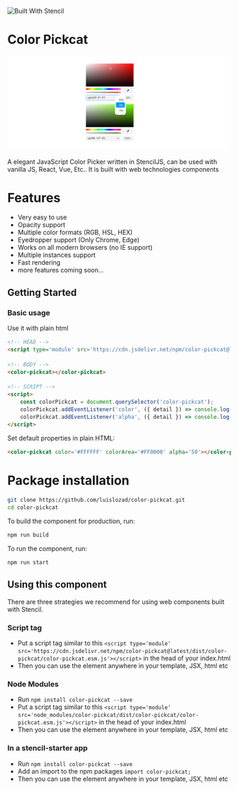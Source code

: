 ![Built With Stencil](https://img.shields.io/badge/-Built%20With%20Stencil-16161d.svg?logo=data%3Aimage%2Fsvg%2Bxml%3Bbase64%2CPD94bWwgdmVyc2lvbj0iMS4wIiBlbmNvZGluZz0idXRmLTgiPz4KPCEtLSBHZW5lcmF0b3I6IEFkb2JlIElsbHVzdHJhdG9yIDE5LjIuMSwgU1ZHIEV4cG9ydCBQbHVnLUluIC4gU1ZHIFZlcnNpb246IDYuMDAgQnVpbGQgMCkgIC0tPgo8c3ZnIHZlcnNpb249IjEuMSIgaWQ9IkxheWVyXzEiIHhtbG5zPSJodHRwOi8vd3d3LnczLm9yZy8yMDAwL3N2ZyIgeG1sbnM6eGxpbms9Imh0dHA6Ly93d3cudzMub3JnLzE5OTkveGxpbmsiIHg9IjBweCIgeT0iMHB4IgoJIHZpZXdCb3g9IjAgMCA1MTIgNTEyIiBzdHlsZT0iZW5hYmxlLWJhY2tncm91bmQ6bmV3IDAgMCA1MTIgNTEyOyIgeG1sOnNwYWNlPSJwcmVzZXJ2ZSI%2BCjxzdHlsZSB0eXBlPSJ0ZXh0L2NzcyI%2BCgkuc3Qwe2ZpbGw6I0ZGRkZGRjt9Cjwvc3R5bGU%2BCjxwYXRoIGNsYXNzPSJzdDAiIGQ9Ik00MjQuNywzNzMuOWMwLDM3LjYtNTUuMSw2OC42LTkyLjcsNjguNkgxODAuNGMtMzcuOSwwLTkyLjctMzAuNy05Mi43LTY4LjZ2LTMuNmgzMzYuOVYzNzMuOXoiLz4KPHBhdGggY2xhc3M9InN0MCIgZD0iTTQyNC43LDI5Mi4xSDE4MC40Yy0zNy42LDAtOTIuNy0zMS05Mi43LTY4LjZ2LTMuNkgzMzJjMzcuNiwwLDkyLjcsMzEsOTIuNyw2OC42VjI5Mi4xeiIvPgo8cGF0aCBjbGFzcz0ic3QwIiBkPSJNNDI0LjcsMTQxLjdIODcuN3YtMy42YzAtMzcuNiw1NC44LTY4LjYsOTIuNy02OC42SDMzMmMzNy45LDAsOTIuNywzMC43LDkyLjcsNjguNlYxNDEuN3oiLz4KPC9zdmc%2BCg%3D%3D&colorA=16161d&style=flat-square)

# Color Pickcat

<img src="https://github.com/luislozad/color-pickcat/raw/main/cover.png" />

A elegant JavaScript Color Picker written in StencilJS, can be used with vanilla JS, React, Vue, Etc..
It is built with web technologies components

# Features
- Very easy to use
- Opacity support
- Multiple color formats (RGB, HSL, HEX)
- Eyedropper support (Only Chrome, Edge)
- Works on all modern browsers (no IE support)
- Multiple instances support
- Fast rendering
- more features coming soon...

## Getting Started

### Basic usage

Use it with plain html
```html
<!-- HEAD -->
<script type='module' src='https://cdn.jsdelivr.net/npm/color-pickcat@latest/dist/color-pickcat/color-pickcat.esm.js'></script>

<!-- BODY -->
<color-pickcat></color-pickcat>

<!-- SCRIPT -->
<script>
    const colorPickcat = document.querySelector('color-pickcat');
    colorPickcat.addEventListener('color', ({ detail }) => console.log('Color selected: ', detail.value));
    colorPickcat.addEventListener('alpha', ({ detail }) => console.log('Value of alpha: ', detail.value));
</script>
```

Set default properties in plain HTML:
```html
<color-pickcat color='#FFFFFF' colorArea='#FF0000' alpha='50'></color-pickcat>
```

# Package installation

```bash
git clone https://github.com/luislozad/color-pickcat.git
cd color-pickcat
```

To build the component for production, run:

```bash
npm run build
```

To run the component, run:

```bash
npm run start
```

## Using this component

There are three strategies we recommend for using web components built with Stencil.

### Script tag

- Put a script tag similar to this `<script type='module' src='https://cdn.jsdelivr.net/npm/color-pickcat@latest/dist/color-pickcat/color-pickcat.esm.js'></script>` in the head of your index.html
- Then you can use the element anywhere in your template, JSX, html etc

### Node Modules
- Run `npm install color-pickcat --save`
- Put a script tag similar to this `<script type='module' src='node_modules/color-pickcat/dist/color-pickcat/color-pickcat.esm.js'></script>` in the head of your index.html
- Then you can use the element anywhere in your template, JSX, html etc

### In a stencil-starter app
- Run `npm install color-pickcat --save`
- Add an import to the npm packages `import color-pickcat;`
- Then you can use the element anywhere in your template, JSX, html etc
